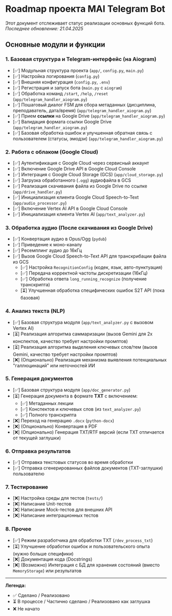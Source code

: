 # Roadmap проекта MAI Telegram Bot

Этот документ отслеживает статус реализации основных функций бота.
*Последнее обновление: 21.04.2025*

## Основные модули и функции

### 1. Базовая структура и Telegram-интерфейс (на Aiogram)
* [✅] Модульная структура проекта (`app/`, `config.py`, `main.py`)
* [✅] Настройка логирования (`config.py`)
* [✅] Внешняя конфигурация (`config.py`, `.env`)
* [✅] Регистрация и запуск бота (`main.py` с `aiogram`)
* [✅] Обработка команд `/start`, `/help`, `/reset` (`app/telegram_handler_aiogram.py`)
* [✅] Пошаговый диалог FSM для сбора метаданных (дисциплина, преподаватель, дата/время) (`app/telegram_handler_aiogram.py`)
* [✅] Прием **ссылки** на Google Drive (`app/telegram_handler_aiogram.py`)
* [✅] Валидация формата ссылки Google Drive (`app/telegram_handler_aiogram.py`)
* [✅] Базовая обработка ошибок и улучшенная обратная связь с пользователем (статусы, эмодзи) (`app/telegram_handler_aiogram.py`)

### 2. Работа с облаком (Google Cloud)
* [✅] Аутентификация с Google Cloud через сервисный аккаунт
* [✅] Включение Google Drive API в Google Cloud Console
* [✅] Интеграция с Google Cloud Storage (GCS) (`app/cloud_storage.py`)
* [✅] Загрузка обработанного (`.ogg`) аудиофайла в GCS
* [✅] Реализация скачивания файла из Google Drive по ссылке (`app/drive_handler.py`)
* [✅] Инициализация клиента Google Cloud Speech-to-Text (`app/audio_processor.py`)
* [✅] Включение Vertex AI API в Google Cloud Console
* [✅] Инициализация клиента Vertex AI (`app/text_analyzer.py`)

### 3. Обработка аудио (После скачивания из Google Drive)
* [✅] Конвертация аудио в Opus/Ogg (`pydub`)
* [✅] Приведение к моно-каналу
* [✅] Ресемплинг аудио до 16кГц
* [✅] Вызов Google Cloud Speech-to-Text API для транскрибации файла из GCS
    * [✅] Настройка `RecognitionConfig` (кодек, язык, авто-пунктуация)
    * [✅] Передача корректной частоты дискретизации (16кГц)
    * [✅] Обработка ответа `long_running_recognize` (получение транскрипта)
    * [⏳] Улучшенная обработка специфических ошибок S2T API (пока базовая)

### 4. Анализ текста (NLP)
* [✅] Базовая структура модуля (`app/text_analyzer.py` с вызовом Vertex AI)
* [⏳] Реализация алгоритма саммаризации (вызов Gemini для 2х конспектов, качество требует настройки промптов)
* [⏳] Реализация алгоритма выделения ключевых слов/тем (вызов Gemini, качество требует настройки промптов)
* [❌] (Опционально) Реализация механизма выявления потенциальных "галлюцинаций" или неточностей ИИ

### 5. Генерация документов
* [✅] Базовая структура модуля (`app/doc_generator.py`)
* [⏳] Генерация документа в формате **TXT** с включением:
    * [✅] Метаданных лекции
    * [✅] Конспектов и ключевых слов (из `text_analyzer.py`)
    * [✅] Полного транскрипта
* [❌] Переход на генерацию `.docx` (`python-docx`)
* [❌] (Опционально) Конвертация в PDF
* [❌] (Опционально) Генерация TXT/RTF версий (если TXT отличается от текущей заглушки)

### 6. Отправка результатов
* [✅] Отправка текстовых статусов во время обработки
* [✅] Отправка сгенерированных файлов документов (TXT-заглушки) пользователю

### 7. Тестирование
* [❌] Настройка среды для тестов (`tests/`)
* [❌] Написание Unit-тестов
* [❌] Написание Mock-тестов для внешних API
* [❌] Написание интеграционных тестов

### 8. Прочее
* [✅] Режим разработчика для обработки TXT (`/dev_process_txt`)
* [⏳] Улучшение обработки ошибок и пользовательского опыта (нужно больше специфики)
* [❌] Документация кода (Docstrings)
* [❌] (Возможно) Интеграция с БД для хранения состояний (вместо `MemoryStorage`) или результатов

---
**Легенда:**
* ✅ Сделано / Реализовано
* ⏳ В процессе / Частично сделано / Реализовано как заглушка
* ❌ Не начато